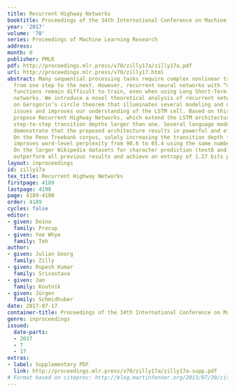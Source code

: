 ```yaml
---
title: Recurrent Highway Networks
booktitle: Proceedings of the 34th International Conference on Machine Learning
year: '2017'
volume: '70'
series: Proceedings of Machine Learning Research
address: 
month: 0
publisher: PMLR
pdf: http://proceedings.mlr.press/v70/zilly17a/zilly17a.pdf
url: http://proceedings.mlr.press/v70/zilly17.html
abstract: Many sequential processing tasks require complex nonlinear transition functions
  from one step to the next. However, recurrent neural networks with “deep” transition
  functions remain difficult to train, even when using Long Short-Term Memory (LSTM)
  networks. We introduce a novel theoretical analysis of recurrent networks based
  on Gersgorin’s circle theorem that illuminates several modeling and optimization
  issues and improves our understanding of the LSTM cell. Based on this analysis we
  propose Recurrent Highway Networks, which extend the LSTM architecture to allow
  step-to-step transition depths larger than one. Several language modeling experiments
  demonstrate that the proposed architecture results in powerful and efficient models.
  On the Penn Treebank corpus, solely increasing the transition depth from 1 to 10
  improves word-level perplexity from 90.6 to 65.4 using the same number of parameters.
  On the larger Wikipedia datasets for character prediction (text8 and enwik8), RHNs
  outperform all previous results and achieve an entropy of 1.27 bits per character.
layout: inproceedings
id: zilly17a
tex_title: Recurrent Highway Networks
firstpage: 4189
lastpage: 4198
page: 4189-4198
order: 4189
cycles: false
editor:
- given: Doina
  family: Precup
- given: Yee Whye
  family: Teh
author:
- given: Julian Georg
  family: Zilly
- given: Rupesh Kumar
  family: Srivastava
- given: Jan
  family: Koutnı́k
- given: Jürgen
  family: Schmidhuber
date: 2017-07-17
container-title: Proceedings of the 34th International Conference on Machine Learning
genre: inproceedings
issued:
  date-parts:
  - 2017
  - 7
  - 17
extras:
- label: Supplementary PDF
  link: http://proceedings.mlr.press/v70/zilly17a/zilly17a-supp.pdf
# Format based on citeproc: http://blog.martinfenner.org/2013/07/30/citeproc-yaml-for-bibliographies/
---
```

